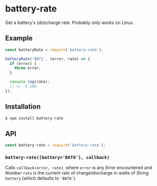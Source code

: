 # battery-rate

Get a battery's (dis)charge rate. Probably only works on Linux.

## Example

``` javascript
const batteryRate = require('battery-rate');

batteryRate('BAT1', (error, rate) => {
  if (error) {
    throw error;
  }

  console.log(rate);
  // => -9.106
});
```

## Installation

``` bash
$ npm install battery-rate
```

## API

``` javascript
const battery-rate = require('battery-rate');
```

### `battery-rate([battery='BAT0'], callback)`

Calls `callback(error, rate)`, where `error` is any _Error_ encountered and
_Number_ `rate` is the current rate of charge/discharge in watts of _String_
`battery` (which defaults to `'BAT0'`).
